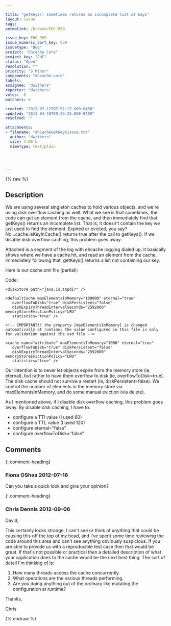 ```yaml
---

title: "getKeys() sometimes returns an incomplete list of keys"
layout: issue
tags: 
permalink: /browse/EHC-959

issue_key: EHC-959
issue_numeric_sort_key: 959
issuetype: "Bug"
project: "Ehcache Core"
project_key: "EHC"
status: "Open"
resolution: ""
priority: "3 Minor"
components: "ehcache-core"
labels: 
assignee: "dwithers"
reporter: "dwithers"
votes:  0
watchers: 6

created: "2012-07-12T07:51:17.000-0400"
updated: "2013-04-10T09:25:25.000-0400"
resolved: ""

attachments:
- filename: "ehCacheGetKeysIssue.txt"
  author: "dwithers"
  size: 4.00 k
  mimeType: text/plain




---
```


{% raw %}

## Description

<div markdown="1" class="description">

We are using several singleton caches to hold various objects, and we're using disk overflow caching as well. What we see is that sometimes, the code can get an element from the cache, and then immediately find that getKeys() returns an incomplete list.  That is, it doesn't contain the key we just used to find the element. Expired or evicted, you say?  No...cache.isKeyInCache() returns true after the call to getKeys(). If we disable disk overflow caching, this problem goes away.

Attached is a segment of the log with ehcache logging dialed up. It basically shows where we have a cache hit, and read an element from the cache. Immediately following that, getKeys() returns a list not containing our key.

Here is our cache.xml file (partial):

Code:

<ehcache xmlns:xsi="http://www.w3.org/2001/XMLSchema-instance"
    xsi:noNamespaceSchemaLocation="ehcache.xsd" updateCheck="false"
    monitoring="autodetect" dynamicConfig="true">
 
    <diskStore path="java.io.tmpdir" />
 
    <defaultCache maxElementsInMemory="100000" eternal="true"
       overflowToDisk="true" diskPersistent="false"
       diskExpiryThreadIntervalSeconds="2592000" memoryStoreEvictionPolicy="LRU"
       statistics="true" />
 
    <!-- IMPORTANT!! the property [maxElementsInMemory] is changed automatically at runtime; the value configured in this file is only for validation against the xsd file -->
 
    <cache name="attribute" maxElementsInMemory="1000" eternal="true"
       overflowToDisk="true" diskPersistent="false"
       diskExpiryThreadIntervalSeconds="2592000" memoryStoreEvictionPolicy="LRU"
       statistics="true" />

Our intention is to never let objects expire from the memory store (ie, eternal), but rather to have them overflow to disk (ie, overflowToDisk=true). The disk cache should not survive a restart (ie, diskPersistent=false). We control the number of elements in the memory store via maxElementsInMemory, and do some manual eviction (via delete).

As I mentioned above, if I disable disk overflow caching, this problem goes away. By disable disk caching, I have to:
- configure a TTI value (I used 60)
- configure a TTL value (I used 120)
- configure eternal="false"
- configure overflowToDisk="false"



</div>

## Comments


{:.comment-heading}
### **Fiona OShea** <span class="date">2012-07-16</span>

<div markdown="1" class="comment">

Can you take a quick look and give your opinion?

</div>


{:.comment-heading}
### **Chris Dennis** <span class="date">2012-09-06</span>

<div markdown="1" class="comment">

David,

This certainly looks strange, I can't see or think of anything that could be causing this off the top of my head, and I've spent some time reviewing the code around this area and can't see anything obviously suspicious.  If you are able to provide us with a reproducible test case then that would be great.  If that's not possible or practical then a detailed description of what your application does to the cache would be the next best thing.  The sort of detail I'm thinking of is:

1. How many threads access the cache concurrently.
2. What operations are the various threads performing.
3. Are you doing anything out of the ordinary like mutating the configuration at runtime?

Thanks,

Chris

</div>



{% endraw %}
